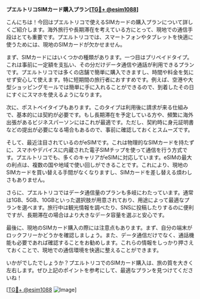**プエルトリコSIMカード購入プラン[[TG💪+ @esim1088](https://t.me/s/esim1088)]**

こんにちは！今回はプエルトリコで使えるSIMカードの購入プランについて詳しくご紹介します。海外旅行や長期滞在を考えている方にとって、現地での通信手段はとても重要です。プエルトリコでは、スマートフォンやタブレットを快適に使うためには、現地のSIMカードが欠かせません。

まず、SIMカードにはいくつかの種類があります。一つ目はプリペイドタイプ。これは事前に一定額を支払い、その分だけデータ通信や通話が利用できるプランです。プエルトリコでは多くの店舗で簡単に購入できますし、時間や料金を気にせず安心して使えます。特に短期間の旅行者におすすめです。例えば、空港や大型ショッピングモールでは簡単に手に入れることができるので、到着したその日にすぐにスマホを使えるようになります。

次に、ポストペイタイプもあります。このタイプは利用後に請求が来る仕組みで、基本的には契約が必要です。もし長期滞在を予定している方や、頻繁に海外出張があるビジネスパーソンにはこれが最適です。ただし、契約時に身元証明書などの提出が必要になる場合もあるので、事前に確認しておくとスムーズです。

そして、最近注目されているのがeSIMです。これは物理的なSIMカードを持たずに、スマホやデバイスに内蔵された電子SIMチップを使って通信を行う方式です。プエルトリコでも、多くのキャリアがeSIMに対応しています。eSIMの最大の利点は、複数の国や地域で使い回しができることです。これにより、現地のSIMカードを買い替える手間がなくなりますし、SIMカードを差し替える煩わしさもありません。

さらに、プエルトリコではデータ通信量のプランも多岐にわたっています。通常は1GB、5GB、10GBといった選択肢が用意されており、用途によって最適なプランを選べます。旅行中は観光情報を調べたり、SNSに投稿したりするのに便利ですが、長期滞在の場合はより大きなデータ容量を選ぶと安心です。

最後に、現地のSIMカード購入の際には注意点もあります。まず、自分の端末がロックフリーかどうかを確認しましょう。また、データ通信だけでなく、通話機能も必要であれば確認することをお勧めします。これらの情報をしっかり押さえておくことで、現地での通信環境を快適に整えることができます。

いかがでしたでしょうか？プエルトリコでのSIMカード購入は、旅の質を大きく左右します。ぜひ上記のポイントを参考にして、最適なプランを見つけてくださいね！

[[TG💪+ @esim1088](https://t.me/s/esim1088) ![Image](https://i.postimg.cc/Y0z9fWf4/image.png)]